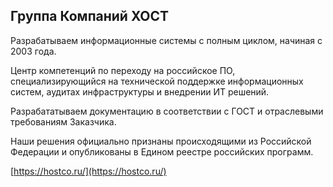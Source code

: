 ## Группа Компаний ХОСТ

Разрабатываем информационные системы с полным циклом, начиная с 2003 года.

Центр компетенций по переходу на российское ПО, специализирующийся на технической поддержке информационных систем, аудитах инфраструктуры и внедрении ИТ решений.

Разрабататываем документацию в соответствии с ГОСТ и отраслевыми требованиям Заказчика.

Наши решения официально признаны происходящими из Российской Федерации и опубликованы в Едином реестре российских программ.

[https://hostco.ru/](https://hostco.ru/)